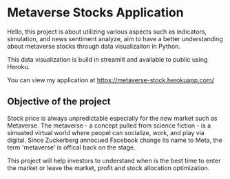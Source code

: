 # Metaverse Stocks Application 
Hello, this project is about utilizing various aspects such as indicators, simulation, and news sentiment analyze, aim to have a better understanding about metaverse stocks through data visualizaiton in Python.

This data visualization is build in streamlit and available to public using Heroku. 

You can view my application at https://metaverse-stock.herokuapp.com/


## Objective of the project 
Stock price is always unpredictable especially for the new market such as Metaverse. The metaverse - a  concept pulled from science fiction - is a simuated virtual world where peopel can socialize, work, and play via digital. Since Zuckerberg annocued Facebook change its name to Meta, the term 'metaverse' is offical back on the stage.

This project will help investors to understand when is the best time to enter the market or leave the market, profit and stock allocation optimization.
